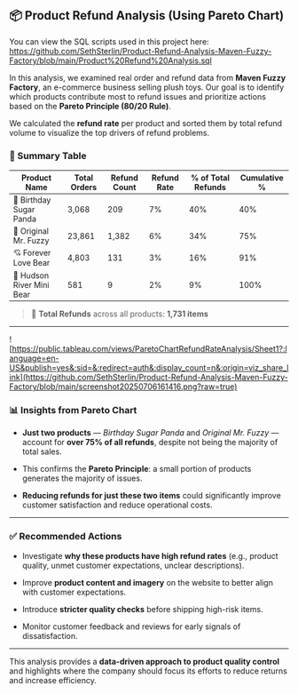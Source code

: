 
## 📦 Product Refund Analysis (Using Pareto Chart)

You can view the SQL scripts used in this project here:
https://github.com/SethSterlin/Product-Refund-Analysis-Maven-Fuzzy-Factory/blob/main/Product%20Refund%20Analysis.sql

In this analysis, we examined real order and refund data from **Maven Fuzzy Factory**, an e-commerce business selling plush toys. Our goal is to identify which products contribute most to refund issues and prioritize actions based on the **Pareto Principle (80/20 Rule)**.

We calculated the **refund rate** per product and sorted them by total refund volume to visualize the top drivers of refund problems.

### 🔢 Summary Table

| Product Name                  | Total Orders | Refund Count | Refund Rate | % of Total Refunds | Cumulative % |
|------------------------------|--------------|---------------|-------------|--------------------|---------------|
| 🎂 Birthday Sugar Panda      | 3,068        | 209           | 7%          | 40%                | 40%           |
| 🐻 Original Mr. Fuzzy        | 23,861       | 1,382         | 6%          | 34%                | 75%           |
| 💘 Forever Love Bear         | 4,803        | 131           | 3%          | 16%                | 91%           |
| 🧸 Hudson River Mini Bear    | 581          | 9             | 2%          | 9%                 | 100%          |


> 📌 **Total Refunds** across all products: **1,731 items**

----------

![https://public.tableau.com/views/ParetoChartRefundRateAnalysis/Sheet1?:language=en-US&publish=yes&:sid=&:redirect=auth&:display_count=n&:origin=viz_share_link](https://github.com/SethSterlin/Product-Refund-Analysis-Maven-Fuzzy-Factory/blob/main/screenshot20250706161416.png?raw=true)

### 📊 Insights from Pareto Chart

-   **Just two products** — _Birthday Sugar Panda_ and _Original Mr. Fuzzy_ — account for **over 75% of all refunds**, despite not being the majority of total sales.
    
-   This confirms the **Pareto Principle**: a small portion of products generates the majority of issues.
    
-   **Reducing refunds for just these two items** could significantly improve customer satisfaction and reduce operational costs.
    

----------

### ✅ Recommended Actions

-   Investigate **why these products have high refund rates** (e.g., product quality, unmet customer expectations, unclear descriptions).
    
-   Improve **product content and imagery** on the website to better align with customer expectations.
    
-   Introduce **stricter quality checks** before shipping high-risk items.
    
-   Monitor customer feedback and reviews for early signals of dissatisfaction.
    

----------

This analysis provides a **data-driven approach to product quality control** and highlights where the company should focus its efforts to reduce returns and increase efficiency.
